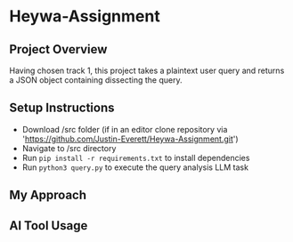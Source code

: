 # Heywa-Assignment

## Project Overview

Having chosen track 1, this project takes a plaintext user query and returns a JSON object containing dissecting the query.

## Setup Instructions

- Download /src folder (if in an editor clone repository via 'https://github.com/Justin-Everett/Heywa-Assignment.git')
- Navigate to /src directory
- Run `pip install -r requirements.txt` to install dependencies
- Run `python3 query.py` to execute the query analysis LLM task

## My Approach

## AI Tool Usage
